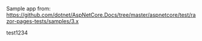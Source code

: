 Sample app from: https://github.com/dotnet/AspNetCore.Docs/tree/master/aspnetcore/test/razor-pages-tests/samples/3.x

test1234
